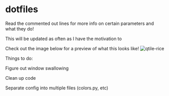 # dotfiles
Read the commented out lines for more info on certain parameters and what they do!

This will be updated as often as I have the motivation to

Check out the image below for a preview of what this looks like! ![qtile-rice](https://github.com/m2thay/qtile-dots/assets/118320217/5acc145b-14d4-4ee6-ad08-bb979dfdbf70)

Things to do:

Figure out window swallowing

Clean up code

Separate config into multiple files (colors.py, etc)
